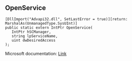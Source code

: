 ## OpenService

```
[DllImport("Advapi32.dll", SetLastError = true)][return: MarshalAs(UnmanagedType.SysUInt)]
public static extern IntPtr OpenService(
   IntPtr hSCManager,
   string lpServiceName,
   uint dwDesiredAccess
);
```

Microsoft documentation: [Link](https://docs.microsoft.com/en-us/windows/win32/api/winsvc/nf-winsvc-openservicea)
